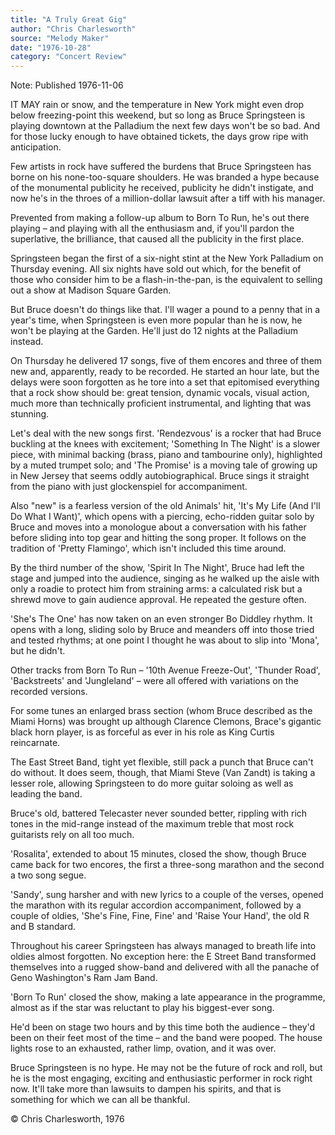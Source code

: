 ```yaml
---
title: "A Truly Great Gig"
author: "Chris Charlesworth"
source: "Melody Maker"
date: "1976-10-28"
category: "Concert Review"
---
```


Note: Published 1976-11-06

IT MAY rain or snow, and the temperature in New York might even drop below freezing-point this weekend, but so long as Bruce Springsteen is playing downtown at the Palladium the next few days won't be so bad. And for those lucky enough to have obtained tickets, the days grow ripe with anticipation.

Few artists in rock have suffered the burdens that Bruce Springsteen has borne on his none-too-square shoulders. He was branded a hype because of the monumental publicity he received, publicity he didn't instigate, and now he's in the throes of a million-dollar lawsuit after a tiff with his manager.

Prevented from making a follow-up album to Born To Run, he's out there playing – and playing with all the enthusiasm and, if you'll pardon the superlative, the brilliance, that caused all the publicity in the first place.

Springsteen began the first of a six-night stint at the New York Palladium on Thursday evening. All six nights have sold out which, for the benefit of those who consider him to be a flash-in-the-pan, is the equivalent to selling out a show at Madison Square Garden.

But Bruce doesn't do things like that. I'll wager a pound to a penny that in a year's time, when Springsteen is even more popular than he is now, he won't be playing at the Garden. He'll just do 12 nights at the Palladium instead.

On Thursday he delivered 17 songs, five of them encores and three of them new and, apparently, ready to be recorded. He started an hour late, but the delays were soon forgotten as he tore into a set that epitomised everything that a rock show should be: great tension, dynamic vocals, visual action, much more than technically proficient instrumental, and lighting that was stunning.

Let's deal with the new songs first. 'Rendezvous' is a rocker that had Bruce buckling at the knees with excitement; 'Something In The Night' is a slower piece, with minimal backing (brass, piano and tambourine only), highlighted by a muted trumpet solo; and 'The Promise' is a moving tale of growing up in New Jersey that seems oddly autobiographical. Bruce sings it straight from the piano with just glockenspiel for accompaniment.

Also "new" is a fearless version of the old Animals' hit, 'It's My Life (And I'll Do What I Want)', which opens with a piercing, echo-ridden guitar solo by Bruce and moves into a monologue about a conversation with his father before sliding into top gear and hitting the song proper. It follows on the tradition of 'Pretty Flamingo', which isn't included this time around.

By the third number of the show, 'Spirit In The Night', Bruce had left the stage and jumped into the audience, singing as he walked up the aisle with only a roadie to protect him from straining arms: a calculated risk but a shrewd move to gain audience approval. He repeated the gesture often.

'She's The One' has now taken on an even stronger Bo Diddley rhythm. It opens with a long, sliding solo by Bruce and meanders off into those tried and tested rhythms; at one point I thought he was about to slip into 'Mona', but he didn't.

Other tracks from Born To Run – '10th Avenue Freeze-Out', 'Thunder Road', 'Backstreets' and 'Jungleland' – were all offered with variations on the recorded versions.

For some tunes an enlarged brass section (whom Bruce described as the Miami Horns) was brought up although Clarence Clemons, Brace's gigantic black horn player, is as forceful as ever in his role as King Curtis reincarnate.

The East Street Band, tight yet flexible, still pack a punch that Bruce can't do without. It does seem, though, that Miami Steve (Van Zandt) is taking a lesser role, allowing Springsteen to do more guitar soloing as well as leading the band.

Bruce's old, battered Telecaster never sounded better, rippling with rich tones in the mid-range instead of the maximum treble that most rock guitarists rely on all too much.

'Rosalita', extended to about 15 minutes, closed the show, though Bruce came back for two encores, the first a three-song marathon and the second a two song segue.

'Sandy', sung harsher and with new lyrics to a couple of the verses, opened the marathon with its regular accordion accompaniment, followed by a couple of oldies, 'She's Fine, Fine, Fine' and 'Raise Your Hand', the old R and B standard.

Throughout his career Springsteen has always managed to breath life into oldies almost forgotten. No exception here: the E Street Band transformed themselves into a rugged show-band and delivered with all the panache of Geno Washington's Ram Jam Band.

'Born To Run' closed the show, making a late appearance in the programme, almost as if the star was reluctant to play his biggest-ever song.

He'd been on stage two hours and by this time both the audience – they'd been on their feet most of the time – and the band were pooped. The house lights rose to an exhausted, rather limp, ovation, and it was over.

Bruce Springsteen is no hype. He may not be the future of rock and roll, but he is the most engaging, exciting and enthusiastic performer in rock right now. It'll take more than lawsuits to dampen his spirits, and that is something for which we can all be thankful.

© Chris Charlesworth, 1976
